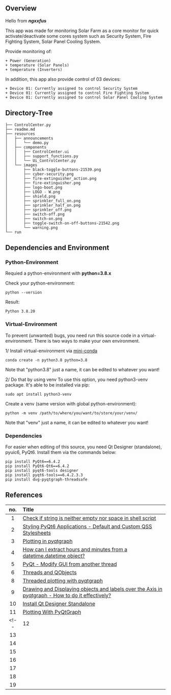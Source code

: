 ## Overview
Hello from ***ngxxfus***

This app was made for monitoring Solar Farm as a core monitor for quick activate/deactivate some cores system such as Security System, Fire Fighting System, Solar Panel Cooling System. 

Provide monitoring of:

    + Power (Generation)
    + temperature (Solar Panels)
    + temperature (Inverters)

In addition, this app also provide control of 03 devices:

    + Device 01: Currently assigned to control Security System
    + Device 01: Currently assigned to control Fire Fighting System
    + Device 01: Currently assigned to control Solar Panel Cooling System



## Directory-Tree

    ├── ControlCenter.py
    ├── readme.md
    ├── resources
    │   ├── announcements
    │   │   └── demo.py
    │   ├── components
    │   │   ├── ControlCenter.ui
    │   │   ├── support_functions.py
    │   │   └── Ui_ControlCenter.py
    │   └── images
    │       ├── black-toggle-buttons-21539.png
    │       ├── cyber-security.png
    │       ├── fire-extinguisher_action.png
    │       ├── fire-extinguisher.png
    │       ├── logo-boot.png
    │       ├── LOGO - W.png
    │       ├── shield.png
    │       ├── sprinkler_full_on.png
    │       ├── sprinkler_half_on.png
    │       ├── sprinkler_off.png
    │       ├── switch-off.png
    │       ├── switch-on.png
    │       ├── toggle-switch-on-off-buttons-21542.png
    │       └── warning.png
    └── run

## Dependencies and Environment

### Python-Environment
Requied a python-environment with **python=3.8.x**

Check your python-environment:

    python --version

Result:

    Python 3.8.20

### Virtual-Environment
To prevent (unwanted) bugs, you need run this source code in a virtual-environment. There is two ways to make your own environment.

1/ Install virtual-environment via [mini-conda](https://docs.anaconda.com/miniconda/)

    conda create -n python3.8 python=3.8
Note that "python3.8" just a name, it can be edited to whatever you want!


2/ Do that by using venv
To use this option, you need python3-venv package. It's able to be installed via pip:

    sudo apt install python3-venv

Create a venv (same version with global python-environment):

    python -m venv /path/to/where/you/want/to/store/your/venv/

Note that "venv" just a name, it can be edited to whatever you want!

### Dependencies
For easier when editing of this source, you need Qt Designer (standalone), pyuic6, PyQt6. Install them via the commands below:

    pip install PyQt6==6.4.2
    pip install PyQt6-Qt6==6.4.2
    pip install pyqt6-tools designer
    pip install pyqt6-tools==6.4.2.3.3
    pip install dvg-pyqtgraph-threadsafe


## References
| no. | Title  |
|:--:|:---|
| 1  | [Check if string is neither empty nor space in shell script](https://stackoverflow.com/questions/13509508/check-if-string-is-neither-empty-nor-space-in-shell-script)  |
| 2  | [Styling PyQt6 Applications - Default and Custom QSS Stylesheets](https://stackabuse.com/styling-pyqt6-applications-default-and-custom-qss-stylesheets/)  |
| 3  | [Plotting in pyqtgraph](https://pyqtgraph.readthedocs.io/en/latest/getting_started/plotting.html)  |
| 4  | [How can I extract hours and minutes from a datetime.datetime object?](https://stackoverflow.com/questions/25754405/how-can-i-extract-hours-and-minutes-from-a-datetime-datetime-object/25754481#25754481)  |
| 5  | [PyQt - Modify GUI from another thread](https://stackoverflow.com/questions/13420931/pyqt-modify-gui-from-another-thread)  |
| 6  | [Threads and QObjects](https://doc.qt.io/archives/qt-4.8/threads-qobject.html)  |
| 8  | [Threaded plotting with pyqtgraph](https://forum.qt.io/topic/125673/threaded-plotting-with-pyqtgraph)  |
| 9  | [Drawing and Displaying objects and labels over the Axis in pyqtgraph - How to do it effectively?](https://stackoverflow.com/questions/52410731/drawing-and-displaying-objects-and-labels-over-the-axis-in-pyqtgraph-how-to-do)  |
| 10  | [Install Qt Designer Standalone](https://www.pythonguis.com/installation/install-qt-designer-standalone/)  |
| 11 | [Plotting With PyQtGraph](https://www.pythonguis.com/tutorials/plotting-pyqtgraph/)  |
<!-- | 12  | []()  |
| 13  | []()  |
| 14  | []()  |
| 15  | []()  |
| 16  | []()  |
| 17  | []()  |
| 18  | []()  |
| 19  | []()  | -->
